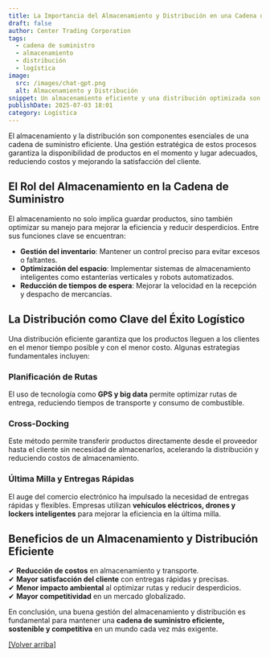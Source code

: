 ```yaml
---
title: La Importancia del Almacenamiento y Distribución en una Cadena de Suministro Eficiente
draft: false
author: Center Trading Corporation
tags:
  - cadena de suministro
  - almacenamiento
  - distribución
  - logística
image:
  src: /images/chat-gpt.png
  alt: Almacenamiento y Distribución
snippet: Un almacenamiento eficiente y una distribución optimizada son clave para una cadena de suministro exitosa, garantizando la entrega rápida y la reducción de costos.
publishDate: 2025-07-03 18:01
category: Logística
---
```

El almacenamiento y la distribución son componentes esenciales de una cadena de suministro eficiente. Una gestión estratégica de estos procesos garantiza la disponibilidad de productos en el momento y lugar adecuados, reduciendo costos y mejorando la satisfacción del cliente.

## El Rol del Almacenamiento en la Cadena de Suministro

El almacenamiento no solo implica guardar productos, sino también optimizar su manejo para mejorar la eficiencia y reducir desperdicios. Entre sus funciones clave se encuentran:

- **Gestión del inventario**: Mantener un control preciso para evitar excesos o faltantes.
- **Optimización del espacio**: Implementar sistemas de almacenamiento inteligentes como estanterías verticales y robots automatizados.
- **Reducción de tiempos de espera**: Mejorar la velocidad en la recepción y despacho de mercancías.

## La Distribución como Clave del Éxito Logístico

Una distribución eficiente garantiza que los productos lleguen a los clientes en el menor tiempo posible y con el menor costo. Algunas estrategias fundamentales incluyen:

### Planificación de Rutas

El uso de tecnología como **GPS y big data** permite optimizar rutas de entrega, reduciendo tiempos de transporte y consumo de combustible.

### Cross-Docking

Este método permite transferir productos directamente desde el proveedor hasta el cliente sin necesidad de almacenarlos, acelerando la distribución y reduciendo costos de almacenamiento.

### Última Milla y Entregas Rápidas

El auge del comercio electrónico ha impulsado la necesidad de entregas rápidas y flexibles. Empresas utilizan **vehículos eléctricos, drones y lockers inteligentes** para mejorar la eficiencia en la última milla.

## Beneficios de un Almacenamiento y Distribución Eficiente

✔ **Reducción de costos** en almacenamiento y transporte.  
✔ **Mayor satisfacción del cliente** con entregas rápidas y precisas.  
✔ **Menor impacto ambiental** al optimizar rutas y reducir desperdicios.  
✔ **Mayor competitividad** en un mercado globalizado.  

En conclusión, una buena gestión del almacenamiento y distribución es fundamental para mantener una **cadena de suministro eficiente, sostenible y competitiva** en un mundo cada vez más exigente.

<a href="#top">[Volver arriba]</a>